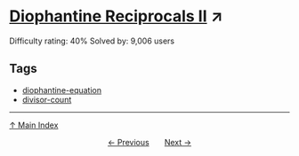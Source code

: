 # [Diophantine Reciprocals II](https://projecteuler.net/problem=110) ↗️

Difficulty rating: 40%
Solved by: 9,006 users
## Tags

- [diophantine-equation](../tags/diophantine-equation.md)
- [divisor-count](../tags/divisor-count.md)



---

[↑ Main Index](../README.md)


<div align=center><a href='109.md'>← Previous</a> &nbsp;&nbsp; &nbsp;&nbsp;  <a href='111.md'>Next →</a></div>
